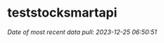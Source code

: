 
<!-- README.md is generated from README.Rmd. Please edit that file -->

# teststocksmartapi

*Date of most recent data pull: 2023-12-25 06:50:51*
